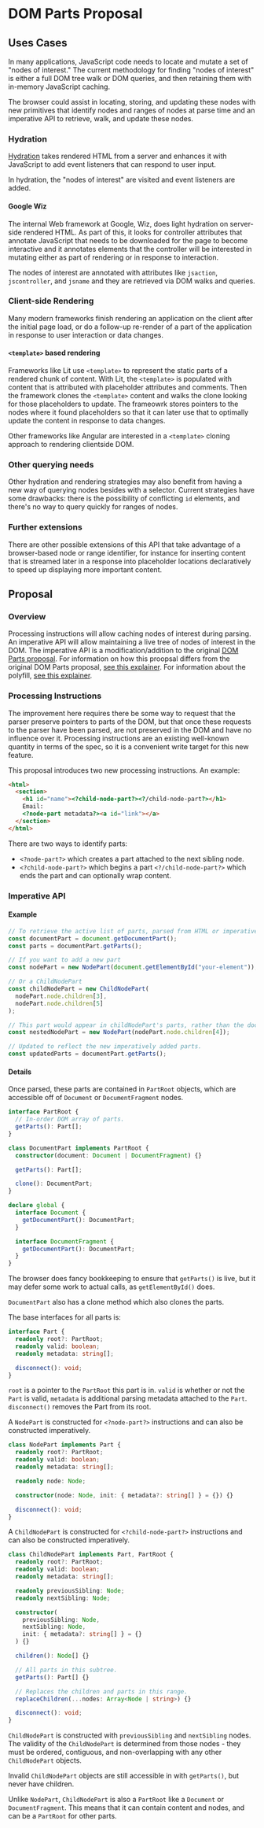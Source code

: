 # DOM Parts Proposal

## Uses Cases

In many applications, JavaScript code needs to locate and mutate a set of "nodes of interest." The current methodology for finding "nodes of interest" is either a full DOM tree walk or DOM queries, and then retaining them with in-memory JavaScript caching.

The browser could assist in locating, storing, and updating these nodes with new primitives that identify nodes and ranges of nodes at parse time and an imperative API to retrieve, walk, and update these nodes.

### Hydration

[Hydration](<https://en.wikipedia.org/wiki/Hydration_(web_development)>) takes rendered HTML from a server and enhances it with JavaScript to add event listeners that can respond to user input.

In hydration, the "nodes of interest" are visited and event listeners are added.

#### Google Wiz

The internal Web framework at Google, Wiz, does light hydration on server-side rendered HTML. As part of this, it looks for controller attributes that annotate JavaScript that needs to be downloaded for the page to become interactive and it annotates elements that the controller will be interested in mutating either as part of rendering or in response to interaction.

The nodes of interest are annotated with attributes like `jsaction`, `jscontroller`, and `jsname` and they are retrieved via DOM walks and queries.

### Client-side Rendering

Many modern frameworks finish rendering an application on the client after the initial page load, or do a follow-up re-render of a part of the application in response to user interaction or data changes.

#### `<template>` based rendering

Frameworks like Lit use `<template>` to represent the static parts of a rendered chunk of content. With Lit, the `<template>` is populated with content that is attributed with placeholder attributes and comments. Then the framework clones the `<template>` content and walks the clone looking for those placeholders to update. The frameowrk stores pointers to the nodes where it found placeholders so that it can later use that to optimally update the content in response to data changes.

Other frameworks like Angular are interested in a `<template>` cloning approach to rendering clientside DOM.

### Other querying needs

Other hydration and rendering strategies may also benefit from having a new way of querying nodes besides with a selector. Current strategies have some drawbacks: there is the possibility of conflicting `id` elements, and there's no way to query quickly for ranges of nodes.

### Further extensions

There are other possible extensions of this API that take advantage of a browser-based node or range identifier, for instance for inserting content that is streamed later in a response into placeholder locations declaratively to speed up displaying more important content.

## Proposal

### Overview

Processing instructions will allow caching nodes of interest during parsing. An imperative API will allow maintaining a live tree of nodes of interest in the DOM. The imperative API is a modification/addition to the original [DOM Parts proposal](https://github.com/WICG/webcomponents/blob/gh-pages/proposals/DOM-Parts.md). For information on how this proopsal differs from the original DOM Parts proposal, [see this explainer](./dom_parts_differences.md). For information about the polyfill, [see this explainer](./polyfill.md).

### Processing Instructions

The improvement here requires there be some way to request that the parser preserve pointers to parts of the DOM, but that once these requests to the parser have been parsed, are not preserved in the DOM and have no influence over it.
Processing instructions are an existing well-known quantity in terms of the spec, so it is a convenient write target for this new feature.

This proposal introduces two new processing instructions. An example:

```html
<html>
  <section>
    <h1 id="name"><?child-node-part?><?/child-node-part?></h1>
    Email:
    <?node-part metadata?><a id="link"></a>
  </section>
</html>
```

There are two ways to identify parts:

- `<?node-part?>` which creates a part attached to the next sibling node.
- `<?child-node-part?>` which begins a part `<?/child-node-part?>` which ends the part and can optionally wrap content.

### Imperative API

#### Example

```js
// To retrieve the active list of parts, parsed from HTML or imperatively.
const documentPart = document.getDocumentPart();
const parts = documentPart.getParts();

// If you want to add a new part
const nodePart = new NodePart(document.getElementById("your-element"));

// Or a ChildNodePart
const childNodePart = new ChildNodePart(
  nodePart.node.children[3],
  nodePart.node.children[5]
);

// This part would appear in childNodePart's parts, rather than the document part.
const nestedNodePart = new NodePart(nodePart.node.children[4]);

// Updated to reflect the new imperatively added parts.
const updatedParts = documentPart.getParts();
```

#### Details

Once parsed, these parts are contained in `PartRoot` objects, which are accessible off of `Document` or `DocumentFragment` nodes.

```ts
interface PartRoot {
  // In-order DOM array of parts.
  getParts(): Part[];
}

class DocumentPart implements PartRoot {
  constructor(document: Document | DocumentFragment) {}

  getParts(): Part[];

  clone(): DocumentPart;
}

declare global {
  interface Document {
    getDocumentPart(): DocumentPart;
  }

  interface DocumentFragment {
    getDocumentPart(): DocumentPart;
  }
}
```

The browser does fancy bookkeeping to ensure that `getParts()` is live, but it may defer some work to actual calls, as `getElementById()` does.

`DocumentPart` also has a clone method which also clones the parts.

The base interfaces for all parts is:

```ts
interface Part {
  readonly root?: PartRoot;
  readonly valid: boolean;
  readonly metadata: string[];

  disconnect(): void;
}
```

`root` is a pointer to the `PartRoot` this part is in. `valid` is whether or not the `Part` is valid, `metadata` is additional parsing metadata attached to the `Part`. `disconnect()` removes the Part from its root.

A `NodePart` is constructed for `<?node-part?>` instructions and can also be constructed imperatively.

```ts
class NodePart implements Part {
  readonly root?: PartRoot;
  readonly valid: boolean;
  readonly metadata: string[];

  readonly node: Node;

  constructor(node: Node, init: { metadata?: string[] } = {}) {}

  disconnect(): void;
}
```

A `ChildNodePart` is constructed for `<?child-node-part?>` instructions and can also be constructed imperatively.

```ts
class ChildNodePart implements Part, PartRoot {
  readonly root?: PartRoot;
  readonly valid: boolean;
  readonly metadata: string[];

  readonly previousSibling: Node;
  readonly nextSibling: Node;

  constructor(
    previousSibling: Node,
    nextSibling: Node,
    init: { metadata?: string[] } = {}
  ) {}

  children(): Node[] {}

  // All parts in this subtree.
  getParts(): Part[] {}

  // Replaces the children and parts in this range.
  replaceChildren(...nodes: Array<Node | string>) {}

  disconnect(): void;
}
```

`ChildNodePart` is constructed with `previousSibling` and `nextSibling` nodes. The validity of the `ChildNodePart` is determined from those nodes - they must be ordered, contiguous, and non-overlapping with any other `ChildNodePart` objects.

Invalid `ChildNodePart` objects are still accessible in with `getParts()`, but never have children.

Unlike `NodePart`, `ChildNodePart` is also a `PartRoot` like a `Document` or `DocumentFragment`. This means that it can contain content and nodes, and can be a `PartRoot` for other parts.
